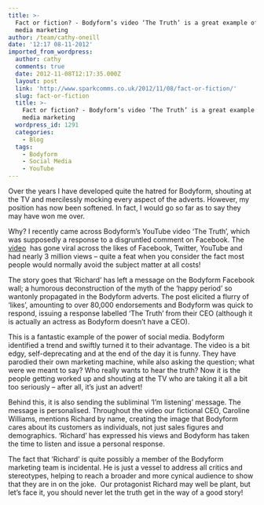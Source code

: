 ```yaml
---
title: >-
  Fact or fiction? - Bodyform’s video ‘The Truth’ is a great example of social
  media marketing
author: /team/cathy-oneill
date: '12:17 08-11-2012'
imported_from_wordpress:
  author: cathy
  comments: true
  date: 2012-11-08T12:17:35.000Z
  layout: post
  link: 'http://www.sparkcomms.co.uk/2012/11/08/fact-or-fiction/'
  slug: fact-or-fiction
  title: >-
    Fact or fiction? - Bodyform’s video ‘The Truth’ is a great example of social
    media marketing
  wordpress_id: 1291
  categories:
    - Blog
  tags:
    - Bodyform
    - Social Media
    - YouTube
---
```


Over the years I have developed quite the hatred for Bodyform, shouting at the TV and mercilessly mocking every aspect of the adverts. However, my position has now been softened. In fact, I would go so far as to say they may have won me over.

Why? I recently came across Bodyform’s YouTube video ‘The Truth’, which was supposedly a response to a disgruntled comment on Facebook. The [video](http://www.youtube.com/watch?feature=player_embedded&v=Bpy75q2DDow%20-)  has gone viral across the likes of Facebook, Twitter, YouTube and had nearly 3 million views – quite a feat when you consider the fact most people would normally avoid the subject matter at all costs!

The story goes that ‘Richard’ has left a message on the Bodyform Facebook wall; a humorous deconstruction of the myth of the ‘happy period’ so wantonly propagated in the Bodyform adverts. The post elicited a flurry of ‘likes’, amounting to over 80,000 endorsements and Bodyform was quick to respond, issuing a response labelled ‘The Truth’ from their CEO (although it is actually an actress as Bodyform doesn’t have a CEO).

This is a fantastic example of the power of social media. Bodyform identified a trend and swiftly turned it to their advantage. The video is a bit edgy, self-deprecating and at the end of the day it is funny. They have parodied their own marketing machine, while also asking the question; what were we meant to say? Who really wants to hear the truth? Now it is the people getting worked up and shouting at the TV who are taking it all a bit too seriously – after all, it’s just an advert!

Behind this, it is also sending the subliminal ‘I’m listening’ message. The message is personalised. Throughout the video our fictional CEO, Caroline Williams, mentions Richard by name, creating the image that Bodyform cares about its customers as individuals, not just sales figures and demographics. ‘Richard’ has expressed his views and Bodyform has taken the time to listen and issue a personal response.

The fact that ‘Richard’ is quite possibly a member of the Bodyform marketing team is incidental. He is just a vessel to address all critics and stereotypes, helping to reach a broader and more cynical audience to show that they are in on the joke.  Our protagonist Richard may well be plant, but let’s face it, you should never let the truth get in the way of a good story!
